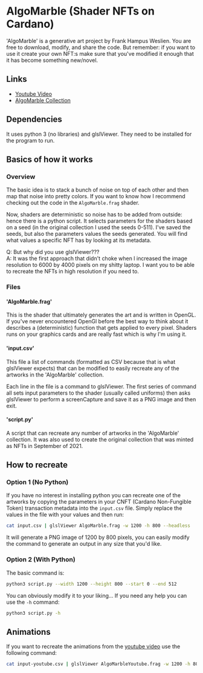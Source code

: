 # AlgoMarble (Shader NFTs on Cardano)

'AlgoMarble' is a generative art project by Frank Hampus Weslien.
You are free to download, modify, and share the code. But remember: if you want
to use it create your own NFT:s make sure that you've modified it enough that it
has become something new/novel.

## Links

* [Youtube Video](https://www.youtube.com/watch?v=q1AVe5wOdR4&t=6s)
* [AlgoMarble Collection](https://www.frankhampusweslien.com/art?group=AlgoMarble&search=&forSale=False&pageSize=24&page=0)

## Dependencies

It uses python 3 (no libraries) and glslViewer. They need to be installed for the
program to run.

## Basics of how it works

### Overview

The basic idea is to stack a bunch of noise on top of each other and then map that
noise into pretty colors. If you want to know how I recommend checking out the code in the
`AlgoMarble.frag` shader.

Now, shaders are deterministic so noise has to be added from outside:
hence there is a python script. It selects parameters for the shaders based on a seed
(in the original collection I used the seeds 0-511). I've saved the seeds, but 
also the parameters values the seeds generated. You will find what values a specific
NFT has by looking at its metadata. 

Q: But why did you use glslViewer???  
A: It was the first approach that didn't choke when I increased the 
image resolution to 6000 by 4000 pixels on my shitty laptop. 
I want you to be able to recreate the NFTs in high resolution if you need to.

### Files

#### 'AlgoMarble.frag'

This is the shader that ultimately generates the art and is written in OpenGL.
If you've never encountered OpenGl before the best way to think about it describes 
a (deterministic) function that gets applied to every pixel. Shaders runs on your 
graphics cards and are really fast which is why I'm using it.

#### 'input.csv'

This file a list of commands (formatted as CSV because that is what glslViewer expects)
that can be modified to easily recreate any of the artworks in the 'AlgoMarble' collection.

Each line in the file is a command to glslViewer. 
The first series of command all sets input parameters to the shader (usually called uniforms)
then asks glslViewer to perform a screenCapture and save it as a PNG image and then exit.

#### 'script.py'

A script that can recreate any number of artworks in the 'AlgoMarble' collection. 
It was also used to create the original collection that
was minted as NFTs in September of 2021.

## How to recreate

### Option 1 (No Python)

If you have no interest in installing python you can recreate one of the artworks
by copying the parameters in your CNFT (Cardano Non-Fungible Token) transaction 
metadata into the `input.csv` file. Simply replace the values in the file
with your values and then run:

```bash
cat input.csv | glslViewer AlgoMarble.frag -w 1200 -h 800 --headless
```

It will generate a PNG image of 1200 by 800 pixels, you can easily modify the command
to generate an output in any size that you'd like.

### Option 2 (With Python)

The basic command is:

```bash
python3 script.py --width 1200 --height 800 --start 0 --end 512  
```

You can obviously modify it to your liking...
If you need any help you can use the `-h` command:

```bash
python3 script.py -h
```


## Animations

If you want to recreate the animations from the [youtube video](https://www.youtube.com/watch?v=q1AVe5wOdR4&t=6s)
use the following command:

```bash
cat input-youtube.csv | glslViewer AlgoMarbleYoutube.frag -w 1200 -h 800
```
